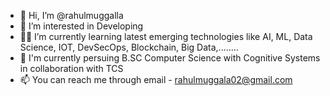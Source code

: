 - 👋 Hi, I’m @rahulmuggalla
- 👀 I’m interested in Developing
- 👨‍💻 I’m currently learning latest emerging technologies like AI, ML, Data Science, IOT, DevSecOps, Blockchain, Big Data,........
- 📖 I'm currently persuing B.SC Computer Science with Cognitive Systems in collaboration with TCS
- 📫 You can reach me through email - rahulmuggala02@gmail.com
